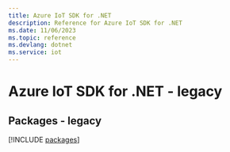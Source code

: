 ```yaml
---
title: Azure IoT SDK for .NET
description: Reference for Azure IoT SDK for .NET
ms.date: 11/06/2023
ms.topic: reference
ms.devlang: dotnet
ms.service: iot
---
```

# Azure IoT SDK for .NET - legacy
## Packages - legacy
[!INCLUDE [packages](iot-index.md)]